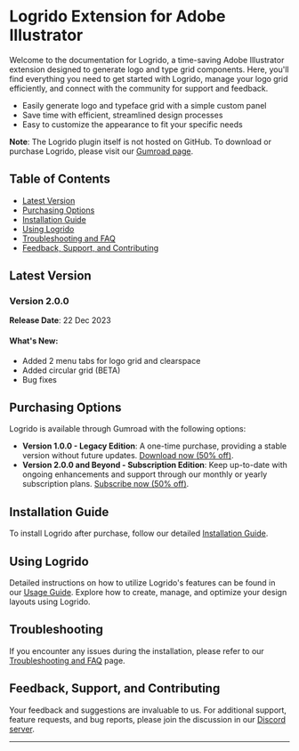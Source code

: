 # Logrido Extension for Adobe Illustrator

Welcome to the documentation for Logrido, a time-saving Adobe Illustrator extension designed to generate logo and type grid components. Here, you'll find everything you need to get started with Logrido, manage your logo grid efficiently, and connect with the community for support and feedback.

- Easily generate logo  and typeface grid with a simple custom panel
- Save time with efficient, streamlined design processes
- Easy to customize the appearance to fit your specific needs

**Note**: The Logrido plugin itself is not hosted on GitHub. To download or purchase Logrido, please visit our [Gumroad page](https://valuphic.gumroad.com/).

## Table of Contents
- [Latest Version](#latest-version)
- [Purchasing Options](#purchasing-options)
- [Installation Guide](#installation-guide)
- [Using Logrido](#using-logrido)
- [Troubleshooting and FAQ](#troubleshooting)
- [Feedback, Support, and Contributing](#feedback-support-and-contributing)


## Latest Version

### Version 2.0.0
**Release Date**: 22 Dec 2023
#### What's New:
- Added 2 menu tabs for logo grid and clearspace
- Added circular grid (BETA)
- Bug fixes

## Purchasing Options
Logrido is available through Gumroad with the following options:
- **Version 1.0.0 - Legacy Edition**: A one-time purchase, providing a stable version without future updates. [Download now (50% off)](https://valuphic.gumroad.com/l/logrido-logogrid/LOGRIDO50).
- **Version 2.0.0 and Beyond - Subscription Edition**: Keep up-to-date with ongoing enhancements and support through our monthly or yearly subscription plans. [Subscribe now (50% off)](https://valuphic.gumroad.com/l/logrido/LOGRIDO50).

## Installation Guide
To install Logrido after purchase, follow our detailed [Installation Guide](#link-to-installation-guide). 

## Using Logrido
Detailed instructions on how to utilize Logrido's features can be found in our [Usage Guide](#link-to-usage-guide). Explore how to create, manage, and optimize your design layouts using Logrido.

## Troubleshooting
If you encounter any issues during the installation, please refer to our [Troubleshooting and FAQ](docs/faq.md) page.

## Feedback, Support, and Contributing
Your feedback and suggestions are invaluable to us. For additional support, feature requests, and bug reports, please join the discussion in our [Discord server](https://discord.gg/DjJ4dF4V).

---
